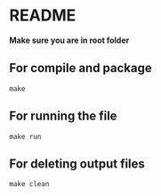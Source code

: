 # README

**Make sure you are in root folder**

## For compile and package
```
make
```

## For running the file
```
make run
```

## For deleting output files
```
make clean
```
